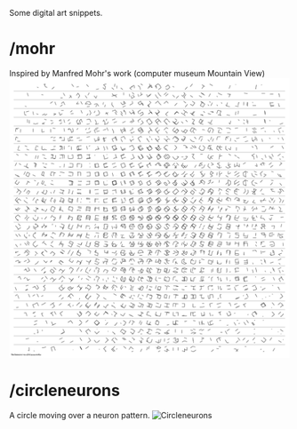 Some digital art snippets.

# /mohr
Inspired by Manfred Mohr's work (computer museum Mountain View)
![Mohr](mohr/out.png)

# /circleneurons
A circle moving over a neuron pattern.
![Circleneurons](circleneurons/circleneurons.gif)